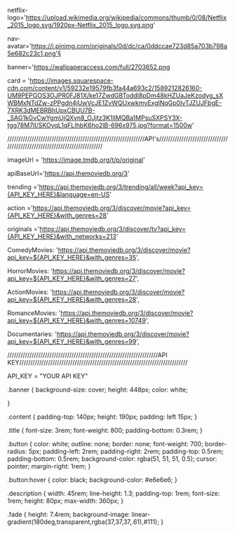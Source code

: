 netflix-logo='https://upload.wikimedia.org/wikipedia/commons/thumb/0/08/Netflix_2015_logo.svg/1920px-Netflix_2015_logo.svg.png'

nav-avatar='https://i.pinimg.com/originals/0d/dc/ca/0ddccae723d85a703b798a5e682c23c1.png'§

banner='https://wallpaperaccess.com/full/2703652.png

card = 'https://images.squarespace-cdn.com/content/v1/59232e19579fb3fa44a693c2/1589212826160-UM9PEPGOS3OJPR0FJ81X/ke17ZwdGBToddI8pDm48kHZUaJeKzodyg_sXWBMxNTdZw-zPPgdn4jUwVcJE1ZvWQUxwkmyExglNqGp0IvTJZUJFbgE-7XRK3dMEBRBhUpxCBUU7B-_SAG1kGvCwYgmUjQXvn8_OJjtz3K1llMQBa1MPsuSXPSY3X-tgg78M7lI/SKOyqL1qFLIhbK6ho2lB-696x975.jpg?format=1500w'

//////////////////////////////////////////////////////////////API's//////////////////////////////////////////////////////////////////////////

imageUrl = 'https://image.tmdb.org/t/p/original'

apiBaseUrl='https://api.themoviedb.org/3'

trending ='https://api.themoviedb.org/3/trending/all/week?api_key={API_KEY_HERE}&language=en-US'

action ='https://api.themoviedb.org/3/discover/movie?api_key={API_KEY_HERE}&with_genres=28'

originals ='https://api.themoviedb.org/3/discover/tv?api_key={API_KEY_HERE}&with_networks=213' 

ComedyMovies: 'https://api.themoviedb.org/3/discover/movie?api_key=${API_KEY_HERE}&with_genres=35',

HorrorMovies: 'https://api.themoviedb.org/3/discover/movie?api_key=${API_KEY_HERE}&with_genres=27',

ActionMovies: 'https://api.themoviedb.org/3/discover/movie?api_key=${API_KEY_HERE}&with_genres=28',

RomanceMovies: 'https://api.themoviedb.org/3/discover/movie?api_key=${API_KEY_HERE}&with_genres=10749',

Documentaries: 'https://api.themoviedb.org/3/discover/movie?api_key=${API_KEY_HERE}&with_genres=99',

////////////////////////////////////////////////////////////////////API KEY////////////////////////////////////////////////////////////////////////////

 API_KEY = "YOUR API KEY"


 
.banner {
    background-size: cover;
    height: 448px;
    color: white;
    
}

.content {
    padding-top: 140px;
    height: 190px;
    padding: left 15px; 
}

.title {
    font-size: 3rem;
    font-weight: 800;
    padding-bottom: 0.3rem;
}

.button {
    color: white;
    outline: none;
    border: none;
    font-weight: 700;
    border-radius: 5px;
    padding-left: 2rem;
    padding-right: 2rem;
    padding-top: 0.5rem;
    padding-bottom: 0.5rem;
    background-color: rgba(51, 51, 51, 0.5);
    cursor: pointer;
    margin-right: 1rem;
}

.button:hover {
    color: black;
    background-color: #e6e6e6;
}

.description {
    width: 45rem;
    line-height: 1.3;
    padding-top: 1rem;
    font-size: 1rem;
    height: 80px;
    max-width: 360px;
}

.fade {
    height: 7.4rem;
    background-image: linear-gradient(180deg,transparent,rgba(37,37,37,.61),#111);
}